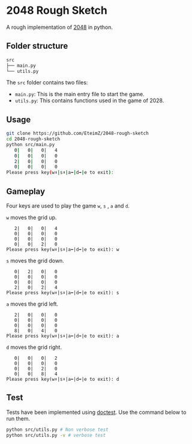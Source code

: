 # 2048 Rough Sketch

A rough implementation of [2048](https://play2048.co/) in python.

## Folder structure

```bash
src
├── main.py
└── utils.py
```

The `src` folder contains two files:

- `main.py`: This is the main entry file to start the game.
- `utils.py`: This contains functions used in the game of 2028.

## Usage 

```bash
git clone https://github.com/EteimZ/2048-rough-sketch
cd 2048-rough-sketch
python src/main.py
   0|   0|   0|   4
   0|   0|   0|   0
   2|   0|   0|   0
   0|   0|   0|   0
Please press key(w⬆|s⬇|a⬅|d➡|e to exit): 
```

## Gameplay 
Four keys are used to play the game `w`, `s` , `a` and `d`.

`w` moves the grid up.

```code
   2|   0|   0|   4
   0|   0|   0|   0
   0|   0|   0|   0
   0|   0|   2|   0
Please press key(w⬆|s⬇|a⬅|d➡|e to exit): w
```

`s` moves the grid down.

```code
   0|   2|   0|   0
   0|   0|   0|   0
   0|   0|   0|   0
   2|   0|   2|   4                                                                                                             
Please press key(w⬆|s⬇|a⬅|d➡|e to exit): s
```

`a` moves the grid left.

```code
   2|   0|   0|   0                                                                                                               
   0|   0|   0|   0                                                                                                               
   0|   0|   0|   0                                                                                                               
   8|   0|   4|   0                                                                                                           
Please press key(w⬆|s⬇|a⬅|d➡|e to exit): a
```

`d` moves the grid right.

```code
   0|   0|   0|   2                                                                                                               
   0|   0|   0|   0                                                                                                               
   0|   0|   2|   0                                                                                                               
   0|   0|   8|   4                                                                                                           
Please press key(w⬆|s⬇|a⬅|d➡|e to exit): d
```

## Test

Tests have been implemented using [doctest](https://docs.python.org/3/library/doctest.html). Use the command below to run them.

```bash
python src/utils.py # Non verbose test
python src/utils.py -v # verbose test
```
